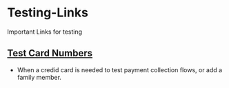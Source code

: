 # Testing-Links
Important Links for testing


## [Test Card Numbers](https://docs.adyen.com/development-resources/test-cards/test-card-numbers)

- When a credid card is needed to test payment collection flows, or add a family member.
